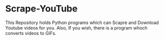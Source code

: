 # Scrape-YouTube
This Repository holds Python programs which can Scapre and Download Youtube videos for you. Also, If you wish, there is a program whoch converts videos to GIFs.
